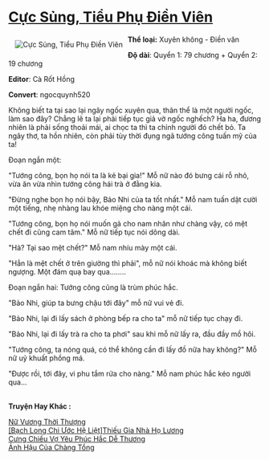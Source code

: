 <a href="https://utruyen.com/cuc-sung-tieu-phu-dien-vien/17257/" title="Cực Sủng, Tiểu Phụ Điền Viên"><h1>Cực Sủng, Tiểu Phụ Điền Viên</h1></a><div style="display:table"><img align="right" style="float: left; padding: 10px;" src="https://utruyen.com/images/story/200x260/cuc-sung-tieu-phu-dien-vien.jpg" alt="Cực Sủng, Tiểu Phụ Điền Viên"><b>Thể loại:</b> Xuyên không - Điền văn<p></p><b>Độ dài</b>: Quyển 1: 79 chương + Quyển 2: 19 chương<p></p><b>Editor</b>: Cà Rốt Hồng<p></p><b>Convert</b>: ngocquynh520<p></p>Không biết ta tại sao lại ngây ngốc xuyên qua, thân thể là một người ngốc, làm sao đây? Chẳng lẽ ta lại phải tiếp tục giả vờ ngốc nghếch? Ha ha, đương nhiên là phải sống thoải mái, ai chọc ta thì ta chỉnh người đó chết bỏ. Ta ngây thơ, ta hồn nhiên, còn phải tùy thời đụng ngã tướng công tuấn mỹ của ta!<p></p>Đoạn ngắn một:<p></p>"Tướng công, bọn họ nói ta là kẻ bại gia!" Mỗ nữ nào đó bưng cái rỗ nhỏ, vừa ăn vừa nhìn tướng công hái trà ở đằng kia.<p></p>"Đừng nghe bọn họ nói bậy, Bảo Nhi của ta tốt nhất." Mỗ nam tuấn dật cười một tiếng, nhẹ nhàng lau khóe miệng cho nàng một cái.<p></p>"Tướng công, bọn họ nói muốn gả cho nam nhân như chàng vậy, có mệt chết đi cũng cam tâm." Mỗ nữ tiếp tục nói dông dài.<p></p>"Hả? Tại sao mệt chết?" Mỗ nam nhíu mày một cái.<p></p>"Hẳn là mệt chết ở trên giường thì phải", mỗ nữ nói khoác mà không biết ngượng. Một đám quạ bay qua……..<p></p>Đoạn ngắn hai: Tướng công cũng là trùm phúc hắc.<p></p>"Bảo Nhi, giúp ta bưng chậu tới đây" mỗ nữ vui vẻ đi.  <p></p>"Bảo Nhi, lại đi lấy sách ở phòng bếp ra cho ta" mỗ nữ tiếp tục chạy đi.<p></p>"Bảo Nhi, lại đi lấy trà ra cho ta phơi" sau khi mỗ nữ lấy ra, đầu đầy mồ hôi.<p></p>"Tướng công, ta nóng quá, có thể không cần đi lấy đồ nữa hay không?" Mỗ nữ uỷ khuất phồng má.<p></p>"Được rồi, tới đây, vi phu tắm rửa cho nàng." Mỗ nam phúc hắc kéo người qua…</div><p><br><b>Truyện Hay Khác :</b></p><a href="https://utruyen.com/nu-vuong-thoi-thuong/24782/" alt="Nữ Vương Thời Thượng">Nữ Vương Thời Thượng</a><br/><a href="https://github.com/quanluxury/ngontinh_sac/tree/master/truyenhay/21994/" alt="[Bạch Long Chi Ước Hệ Liệt]Thiếu Gia Nhà Họ Lương">[Bạch Long Chi Ước Hệ Liệt]Thiếu Gia Nhà Họ Lương</a><br/><a href="https://www.flickr.com/photos/184340401@N07/48818565498/" alt="Cưng Chiều Vợ Yêu Phúc Hắc Dễ Thương">Cưng Chiều Vợ Yêu Phúc Hắc Dễ Thương</a><br/><a href="https://www.pinterest.com/pin/669629038332762855" alt="Ảnh Hậu Của Chàng Tổng">Ảnh Hậu Của Chàng Tổng</a><br/>